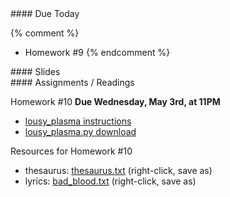 <article class="due" markdown="block">
####  Due Today

{% comment %}
* Homework #9
{% endcomment %}

</article>

<article class="slides" markdown="block">
####  Slides


</article>

<article class="assignments" markdown="block">
####  Assignments / Readings		

Homework #10 __Due Wednesday, May 3rd, at 11PM__ 

* [lousy_plasma instructions](homework/hw10/lousy-plasma.html)
* [lousy_plasma.py download](homework/hw10/lousy_plasma.py)

Resources for Homework #10

* thesaurus: [thesaurus.txt](homework/hw10/thesaurus.txt) (right-click, save as)
* lyrics: [bad_blood.txt](homework/hw10/bad_blood.txt) (right-click, save as)

</article>
